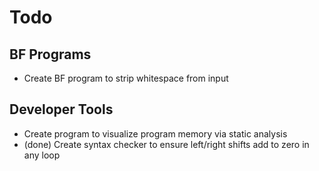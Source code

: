 # Todo

## BF Programs
* Create BF program to strip whitespace from input

## Developer Tools
* Create program to visualize program memory via static analysis
* (done) Create syntax checker to ensure left/right shifts add to zero in any loop

